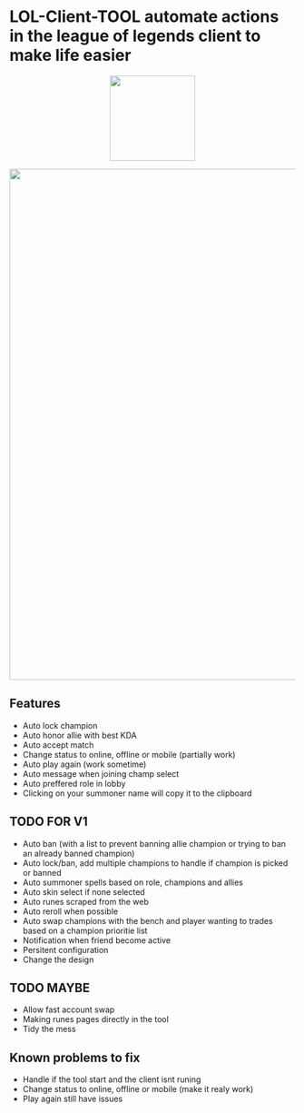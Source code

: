 # LOL-Client-TOOL automate actions in the league of legends client to make life easier
<p align="center"><img src="https://user-images.githubusercontent.com/21199858/166489461-f28fbae9-b620-474e-9fc6-7a58566e584b.png" width="150"></p>

<p align="center"><img src="https://user-images.githubusercontent.com/21199858/166520722-5824ad8b-d232-4d86-b78b-e25f507edc69.png" width="900"></p>

## Features
 - Auto lock champion
 - Auto honor allie with best KDA
 - Auto accept match
 - Change status to online, offline or mobile (partially work)
 - Auto play again (work sometime)
 - Auto message when joining champ select
 - Auto preffered role in lobby
 - Clicking on your summoner name will copy it to the clipboard

## TODO FOR V1
 - Auto ban (with a list to prevent banning allie champion or trying to ban an already banned champion)
 - Auto lock/ban, add multiple champions to handle if champion is picked or banned
 - Auto summoner spells based on role, champions and allies
 - Auto skin select if none selected
 - Auto runes scraped from the web
 - Auto reroll when possible
 - Auto swap champions with the bench and player wanting to trades based on a champion prioritie list
 - Notification when friend become active
 - Persitent configuration
 - Change the design

## TODO MAYBE
 - Allow fast account swap
 - Making runes pages directly in the tool
 - Tidy the mess

## Known problems to fix
 - Handle if the tool start and the client isnt runing
 - Change status to online, offline or mobile (make it realy work)
 - Play again still have issues

